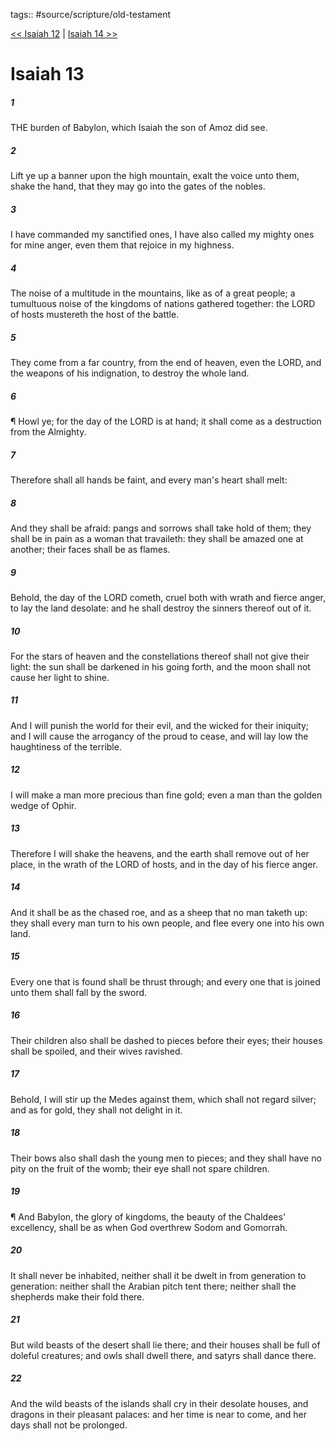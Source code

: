 tags:: #source/scripture/old-testament

[<< Isaiah 12](/Old_Testament/23_Isaiah/Isaiah_12.md) | [Isaiah 14 >>](/Old_Testament/23_Isaiah/Isaiah_14.md)

# Isaiah 13

##### 1

THE burden of Babylon, which Isaiah the son of Amoz did see.

##### 2

Lift ye up a banner upon the high mountain, exalt the voice unto them, shake the hand, that they may go into the gates of the nobles.

##### 3

I have commanded my sanctified ones, I have also called my mighty ones for mine anger, even them that rejoice in my highness.

##### 4

The noise of a multitude in the mountains, like as of a great people; a tumultuous noise of the kingdoms of nations gathered together: the LORD of hosts mustereth the host of the battle.

##### 5

They come from a far country, from the end of heaven, even the LORD, and the weapons of his indignation, to destroy the whole land.

##### 6

¶ Howl ye; for the day of the LORD is at hand; it shall come as a destruction from the Almighty.

##### 7

Therefore shall all hands be faint, and every man's heart shall melt:

##### 8

And they shall be afraid: pangs and sorrows shall take hold of them; they shall be in pain as a woman that travaileth: they shall be amazed one at another; their faces shall be as flames.

##### 9

Behold, the day of the LORD cometh, cruel both with wrath and fierce anger, to lay the land desolate: and he shall destroy the sinners thereof out of it.

##### 10

For the stars of heaven and the constellations thereof shall not give their light: the sun shall be darkened in his going forth, and the moon shall not cause her light to shine.

##### 11

And I will punish the world for their evil, and the wicked for their iniquity; and I will cause the arrogancy of the proud to cease, and will lay low the haughtiness of the terrible.

##### 12

I will make a man more precious than fine gold; even a man than the golden wedge of Ophir.

##### 13

Therefore I will shake the heavens, and the earth shall remove out of her place, in the wrath of the LORD of hosts, and in the day of his fierce anger.

##### 14

And it shall be as the chased roe, and as a sheep that no man taketh up: they shall every man turn to his own people, and flee every one into his own land.

##### 15

Every one that is found shall be thrust through; and every one that is joined unto them shall fall by the sword.

##### 16

Their children also shall be dashed to pieces before their eyes; their houses shall be spoiled, and their wives ravished.

##### 17

Behold, I will stir up the Medes against them, which shall not regard silver; and as for gold, they shall not delight in it.

##### 18

Their bows also shall dash the young men to pieces; and they shall have no pity on the fruit of the womb; their eye shall not spare children.

##### 19

¶ And Babylon, the glory of kingdoms, the beauty of the Chaldees' excellency, shall be as when God overthrew Sodom and Gomorrah.

##### 20

It shall never be inhabited, neither shall it be dwelt in from generation to generation: neither shall the Arabian pitch tent there; neither shall the shepherds make their fold there.

##### 21

But wild beasts of the desert shall lie there; and their houses shall be full of doleful creatures; and owls shall dwell there, and satyrs shall dance there.

##### 22

And the wild beasts of the islands shall cry in their desolate houses, and dragons in their pleasant palaces: and her time is near to come, and her days shall not be prolonged.
